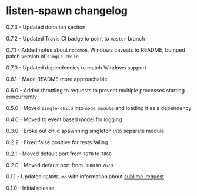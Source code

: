 # listen-spawn changelog
0.7.3 - Updated donation section

0.7.2 - Updated Travis CI badge to point to `master` branch

0.7.1 - Added notes about `nodemon`, Windows caveats to README, bumped patch version of `single-child`

0.7.0 - Updated dependencies to match Windows support

0.6.1 - Made README more approachable

0.6.0 - Added throttling to requests to prevent multiple processes starting concurrently

0.5.0 - Moved `single-child` into `node_module` and loading it as a dependency

0.4.0 - Moved to event based model for logging

0.3.0 - Broke out child spawnning singleton into separate module

0.2.2 - Fixed false positive for tests failing

0.2.1 - Moved default port from `7670` to `7060`

0.2.0 - Moved default port from `3000` to `7670`

0.1.1 - Updated `README.md` with information about [sublime-request](https://github.com/twolfson/sublime-request)

0.1.0 - Initial release
